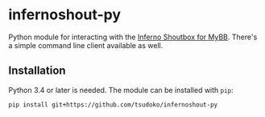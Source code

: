 infernoshout-py
===============

Python module for interacting with the [Inferno Shoutbox for MyBB][0]. There's
a simple command line client available as well.

Installation
------------

Python 3.4 or later is needed. The module can be installed with `pip`:

    pip install git+https://github.com/tsudoko/infernoshout-py


[0]: https://community.mybb.com/thread-149231.html
